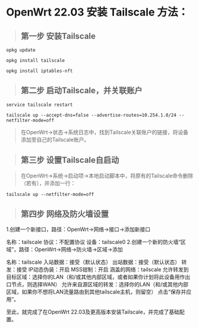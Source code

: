 # OpenWrt 22.03 安装 Tailscale 方法：

> ## 第一步 安装Tailscale
```
opkg update

opkg install tailscale

opkg install iptables-nft
```
> ## 第二步 启动Tailscale，并关联账户
```
service tailscale restart

tailscale up --accept-dns=false --advertise-routes=10.254.1.0/24 --netfilter-mode=off
```
> 在OpenWrt→状态→系统日志中，找到Tailscale关联账户的链接，将设备添加至自己的Tailscale账户。

> ## 第三步 设置Tailscale自启动

> 在OpenWrt→系统→启动项→本地启动脚本中，将原有的Tailscale命令删除（若有），并添加一行：
```
tailscale up --netfilter-mode=off
```
> ## 第四步 网络及防火墙设置

1.创建一个新接口，路径：OpenWrt→网络→接口→添加新接口

名称：tailscale
协议：不配置协议
设备：tailscale0
2.创建一个新的防火墙“区域”，路径：OpenWrt→网络→防火墙→区域→添加

名称：tailscale
入站数据：接受（默认状态）
出站数据：接受（默认状态）
转发：接受
IP动态伪装：开启
MSS钳制：开启
涵盖的网络：tailscale
允许转发到目标区域：选择你的LAN（和/或其他内部区域，或者如果你计划将此设备用作出口节点，则选择WAN）
允许来自源区域的转发：选择你的LAN（和/或其他内部区域，如果你不想将LAN流量路由到其他tailscale主机，则留空）
点击“保存并应用”。

 

至此，就完成了在OpenWrt 22.03及更高版本安装Tailscale，并完成了基础配置。
